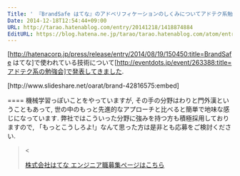 ```yaml
---
Title: ' 『BrandSafe はてな』のアドベリフィケーションのしくみについてアドテク系勉強会で発表しました'
Date: 2014-12-18T12:54:44+09:00
URL: http://tarao.hatenablog.com/entry/20141218/1418874884
EditURL: https://blog.hatena.ne.jp/tarao/tarao.hatenablog.com/atom/entry/6653586347149235877
---
```


[http://hatenacorp.jp/press/release/entry/2014/08/19/150450:title=BrandSafe はてな]で使われている技術について[http://eventdots.jp/event/263388:title=アドテク系の勉強会]で発表してきました.

<div class="slide">[http://www.slideshare.net/oarat/brand-42816575:embed]</div>

====
機械学習っぽいことをやっていますが, その手の分野はわりと門外漢ということもあって, 世の中のもっと先進的なアプローチと比べると簡単で地味な感じになっています. 弊社ではこういった分野に強みを持つ方も積極採用しておりますので, 「もっとこうしろよ!」なんて思った方は是非とも応募をご検討ください.

><style type="text/css">
a.btn, a.btn:visited, a.btn:hover, a.btn:active {
  padding: 13px 19px;
  font-size: 17px;
  line-height: normal;
  font-weight: bold;
  color: #FFF;
  background: none repeat scroll 0% 0% #14AFD6;
  border: 1px solid transparent;
  display: inline-block;
  margin-bottom: 0px;
  text-align: center;
  vertical-align: middle;
  border-radius: 2px;
  cursor: pointer;
  text-decoration: none;
  outline: none;
}
</style><

<a class="btn" href="http://hatenacorp.jp/recruit/">株式会社はてな エンジニア職募集ページはこちら</a>
